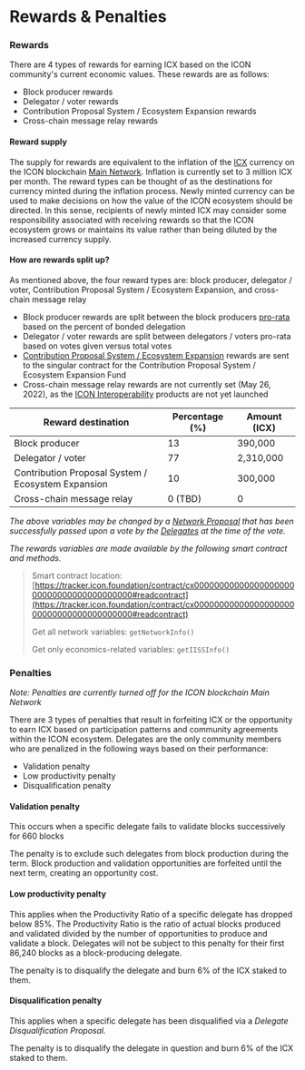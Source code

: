 # Rewards & Penalties

### Rewards

There are 4 types of rewards for earning ICX based on the ICON community's current economic values. These rewards are as follows:

* Block producer rewards
* Delegator / voter rewards
* Contribution Proposal System / Ecosystem Expansion rewards&#x20;
* Cross-chain message relay rewards

#### Reward supply

The supply for rewards are equivalent to the inflation of the [ICX](icx.md) currency on the ICON blockchain [Main Network](../../icon-stack/icon-networks/main-network.md). Inflation is currently set to 3 million ICX per month. The reward types can be thought of as the destinations for currency minted during the inflation process. Newly minted currency can be used to make decisions on how the value of the ICON ecosystem should be directed. In this sense, recipients of newly minted ICX may consider some responsibility associated with receiving rewards so that the ICON ecosystem grows or maintains its value rather than being diluted by the increased currency supply.

#### How are rewards split up?

As mentioned above, the four reward types are: block producer, delegator / voter, Contribution Proposal System / Ecosystem Expansion, and cross-chain message relay

* Block producer rewards are split between the block producers [pro-rata](https://www.investopedia.com/terms/p/pro-rata.asp) based on the percent of bonded delegation
* Delegator / voter rewards are split between delegators / voters pro-rata based on votes given versus total votes
* [Contribution Proposal System / Ecosystem Expansion](https://cps.icon.community) rewards are sent to the singular contract for the Contribution Proposal System / Ecosystem Expansion Fund
* Cross-chain message relay rewards are not currently set (May 26, 2022), as the [ICON Interoperability](../../interoperability/btp-and-icon-bridge.md) products are not yet launched

| Reward destination                                 | Percentage (%) | Amount (ICX) |
| -------------------------------------------------- | -------------- | ------------ |
| Block producer                                     | 13             | 390,000      |
| Delegator / voter                                  | 77             | 2,310,000    |
| Contribution Proposal System / Ecosystem Expansion | 10             | 300,000      |
| Cross-chain message relay                          | 0 (TBD)        | 0            |

_The above variables may be changed by a_ [_Network Proposal_](../governance/network-proposals.md) _that has been successfully passed upon a vote by the_ [_Delegates_](../governance/delegates.md) _at the time of the vote._

_The rewards variables are made available by the following smart contract and methods._

> Smart contract location: [https://tracker.icon.foundation/contract/cx0000000000000000000000000000000000000000#readcontract](https://tracker.icon.foundation/contract/cx0000000000000000000000000000000000000000#readcontract)
>
> Get all network variables: `getNetworkInfo()`
>
> Get only economics-related variables: `getIISSInfo()`

### Penalties

_Note: Penalties are currently turned off for the ICON blockchain Main Network_

There are 3 types of penalties that result in forfeiting ICX or the opportunity to earn ICX based on participation patterns and community agreements within the ICON ecosystem. Delegates are the only community members who are penalized in the following ways based on their performance:

* Validation penalty
* Low productivity penalty
* Disqualification penalty

#### Validation penalty

This occurs when a specific delegate fails to validate blocks successively for 660 blocks

The penalty is to exclude such delegates from block production during the term. Block production and validation opportunities are forfeited until the next term, creating an opportunity cost.

#### Low productivity penalty

This applies when the Productivity Ratio of a specific delegate has dropped below 85%. The Productivity Ratio is the ratio of actual blocks produced and validated  divided by the number of opportunities to produce and validate a block. Delegates will not be subject to this penalty for their first 86,240 blocks as a block-producing delegate.

The penalty is to disqualify the delegate and burn 6% of the ICX staked to them.

#### Disqualification penalty

This applies when a specific delegate has been disqualified via a _Delegate Disqualification Proposal._

The penalty is to disqualify the delegate in question and burn 6% of the ICX staked to them.
